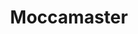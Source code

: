 ---
layout: recipe
title: Moccamaster
norecipe: true
image: https://images.unsplash.com/photo-1603889780734-c4fb812e65e6?ixlib=rb-4.0.3&ixid=M3wxMjA3fDB8MHxzZWFyY2h8NHx8bW9jY2FtYXN0ZXJ8ZW58MHx8MHx8fDA%3D&auto=format&fit=crop&w=800&q=60
---